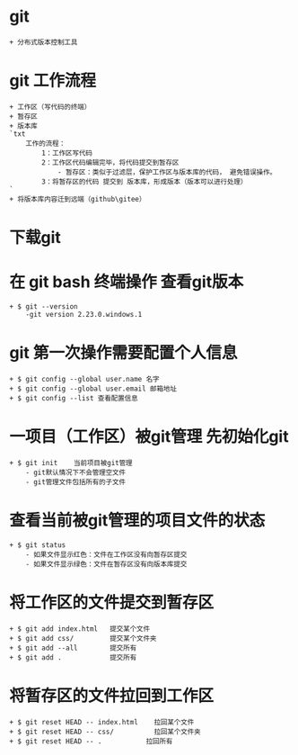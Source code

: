 # git
    + 分布式版本控制工具

# git 工作流程
    + 工作区（写代码的终端）
    + 暂存区
    + 版本库
    `txt
        工作的流程：
            1：工作区写代码
            2：工作区代码编辑完毕，将代码提交到暂存区
                - 暂存区：类似于过滤层，保护工作区与版本库的代码， 避免错误操作。
            3：将暂存区的代码 提交到 版本库，形成版本（版本可以进行处理）
    `
    + 将版本库内容迁到远端（github\gitee）


# 下载git


# 在 git bash 终端操作 查看git版本

    + $ git --version
        -git version 2.23.0.windows.1


# git 第一次操作需要配置个人信息

    + $ git config --global user.name 名字
    + $ git config --global user.email 邮箱地址
    + $ git config --list 查看配置信息


# 一项目（工作区）被git管理 先初始化git

    + $ git init    当前项目被git管理
        - git默认情况下不会管理空文件
        - git管理文件包括所有的子文件



# 查看当前被git管理的项目文件的状态
    + $ git status  
        - 如果文件显示红色：文件在工作区没有向暂存区提交
        - 如果文件显示绿色：文件在暂存区没有向版本库提交

# 将工作区的文件提交到暂存区
    + $ git add index.html   提交某个文件
    + $ git add css/         提交某个文件夹
    + $ git add --all        提交所有
    + $ git add .            提交所有


# 将暂存区的文件拉回到工作区
    + $ git reset HEAD -- index.html    拉回某个文件
    + $ git reset HEAD -- css/          拉回某个文件夹
    + $ git reset HEAD -- .           拉回所有